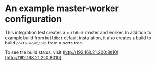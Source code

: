 # An example master-worker configuration

This integration test creates a `buildbot` master and worker. In addition to
example build from `buildbot` default installation, it also creates a build to
build `ports-mgmt/pkg` from a ports tree.

To see the build status, visit
(http://192.168.21.200:8010)[http://192.168.21.200:8010].
